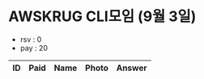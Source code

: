 # AWSKRUG CLI모임 (9월 3일)

* rsv : 0
* pay : 20

ID | Paid | Name | Photo | Answer
-- | ---- | ---- | ----- | ------
